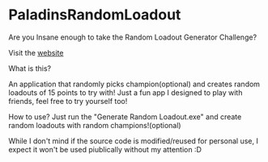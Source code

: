 # PaladinsRandomLoadout
Are you Insane enough to take the Random Loadout Generator Challenge?

Visit the [website](https://paladins-random-loadout.000webhostapp.com/)

What is this?

  An application that randomly picks champion(optional) and creates random loadouts of 15 points to try with!
  Just a fun app I designed to play with friends, feel free to try yourself too!
  
How to use?
  Just run the "Generate Random Loadout.exe" and create random loadouts with random champions!(optional)


While I don't mind if the source code is modified/reused for personal use, I expect it won't be used piublically without my attention :D
